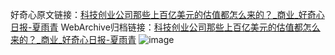 好奇心原文链接：[科技创业公司那些上百亿美元的估值都怎么来的？_商业_好奇心日报-夏雨青](https://www.qdaily.com/articles/1741.html)
WebArchive归档链接：[科技创业公司那些上百亿美元的估值都怎么来的？_商业_好奇心日报-夏雨青](http://web.archive.org/web/20190623150020/https://www.qdaily.com/articles/1741.html)
![image](http://ww3.sinaimg.cn/large/007d5XDply1g3v4krz2qgj30u04un1ky)